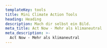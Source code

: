 ```yaml
---
templateKey: tools
title: Mini Climate Action Tools
heading: Heading
description: Mach dir selbst ein Bild.
meta_title: Act Now - Mehr als klimaneutral
meta_description: >-
  Act Now - Mehr als klimaneutral
---
```

